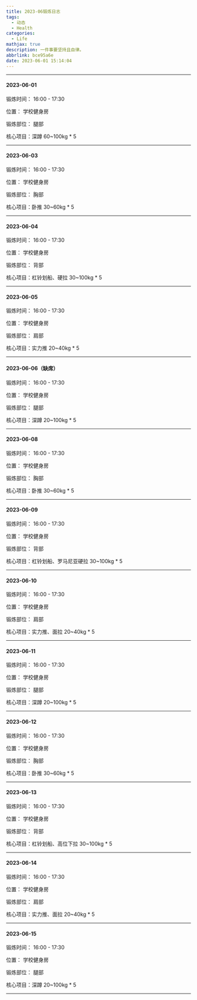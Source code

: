 ```yaml
---
title: 2023-06锻炼日志
tags:
  - 动态
  - Health
categories:
  - Life
mathjax: true
description: 一件事要坚持且自律。
abbrlink: bce95a6e
date: 2023-06-01 15:14:04
---
```


---

#### 2023-06-01

锻炼时间： 16:00 - 17:30

位置： 学校健身房

锻炼部位： 腿部 

核心项目：深蹲 60~100kg * 5

---

#### 2023-06-03

锻炼时间： 16:00 - 17:30

位置： 学校健身房

锻炼部位： 胸部

核心项目：卧推 30~60kg * 5

---

#### 2023-06-04

锻炼时间： 16:00 - 17:30

位置： 学校健身房

锻炼部位： 背部

核心项目：杠铃划船、硬拉 30~100kg * 5

---

#### 2023-06-05

锻炼时间： 16:00 - 17:30

位置： 学校健身房

锻炼部位： 肩部

核心项目：实力推 20~40kg * 5

---

#### 2023-06-06（缺席）

锻炼时间： 16:00 - 17:30

位置： 学校健身房

锻炼部位： 腿部

核心项目：深蹲 20~100kg * 5

---

#### 2023-06-08

锻炼时间： 16:00 - 17:30

位置： 学校健身房

锻炼部位： 胸部

核心项目：卧推 30~60kg * 5

---

#### 2023-06-09

锻炼时间： 16:00 - 17:30

位置： 学校健身房

锻炼部位： 背部

核心项目：杠铃划船、罗马尼亚硬拉 30~100kg * 5

---

#### 2023-06-10

锻炼时间： 16:00 - 17:30

位置： 学校健身房

锻炼部位： 肩部

核心项目：实力推、面拉 20~40kg * 5

---

#### 2023-06-11

锻炼时间： 16:00 - 17:30

位置： 学校健身房

锻炼部位： 腿部

核心项目：深蹲 20~100kg * 5

---

#### 2023-06-12

锻炼时间： 16:00 - 17:30

位置： 学校健身房

锻炼部位： 胸部

核心项目：卧推 30~60kg * 5

---

#### 2023-06-13

锻炼时间： 16:00 - 17:30

位置： 学校健身房

锻炼部位： 背部

核心项目：杠铃划船、高位下拉 30~100kg * 5

---

#### 2023-06-14

锻炼时间： 16:00 - 17:30

位置： 学校健身房

锻炼部位： 肩部

核心项目：实力推、面拉 20~40kg * 5

---

#### 2023-06-15

锻炼时间： 16:00 - 17:30

位置： 学校健身房

锻炼部位： 腿部

核心项目：深蹲 20~100kg * 5

---

